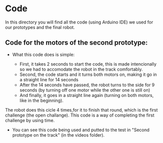 # Code

In this directory you will find all the code (using Arduino IDE) we used for our prototypes and the final robot.

## Code for the motors of the second prototype:

- What this code does is simple: 

   - First, it takes 2 seconds to start the code, this is made intencionally so we had to accomodate the robot in the track            comfortably.
   - Second, the code starts and it turns both motors on, making it go in a straight line for 14 seconds
   - After the 14 seconds have passed, the robot turns to the side for 9 seconds (by turning off one motor while the other one is still on)
   - And finally, it goes in a straight line again (turning on both motors, like in the beginning).

The robot does this cicle 4 times,for it to finish that round, which is the first challenge (the open challange). This code is a way of completing the first challenge by using time.

- You can see this code being used and putted to the test in "Second prototype on the track" (in the videos folder).
